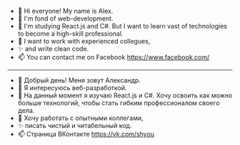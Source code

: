 - 👋 Hi everyone! My name is Alex.
- 👀 I'm fond of web-development.
- 🌱 I'm studying React.js and C#. But I want to learn vast of technologies to become a high-skill professional.
- 💞️ I want to work with experienced collegues,
- ✨ and write clean code.
- 📫 You can contact me on Facebook https://www.facebook.com/
----------------------------------------------------------------------------------------------------------------------------------
- 👋 Добрый день! Меня зовут Александр.
- 👀 Я интересуюсь веб-разработкой.
- 🌱 На данный момент я изучаю React.js и C#. Хочу освоить как можно больше технологий, чтобы стать гибким профессионалом своего дела.
- 💞️ Хочу работать с опытными коллегами,
- ✨ писать чистый и читабельный код.
- 📫 Страница ВКонтакте https://vk.com/shyou


